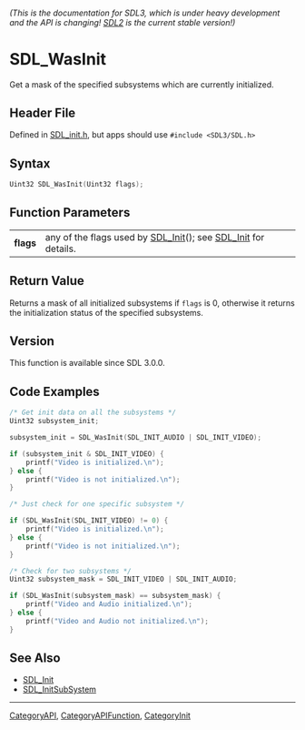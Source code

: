 ###### (This is the documentation for SDL3, which is under heavy development and the API is changing! [SDL2](https://wiki.libsdl.org/SDL2/) is the current stable version!)
# SDL_WasInit

Get a mask of the specified subsystems which are currently initialized.

## Header File

Defined in [SDL_init.h](https://github.com/libsdl-org/SDL/blob/main/include/SDL3/SDL_init.h), but apps should use `#include <SDL3/SDL.h>`

## Syntax

```c
Uint32 SDL_WasInit(Uint32 flags);

```

## Function Parameters

|               |                                                                                        |
| ------------- | -------------------------------------------------------------------------------------- |
| **flags**     | any of the flags used by [SDL_Init](SDL_Init)(); see [SDL_Init](SDL_Init) for details. |

## Return Value

Returns a mask of all initialized subsystems if `flags` is 0, otherwise it
returns the initialization status of the specified subsystems.

## Version

This function is available since SDL 3.0.0.

## Code Examples

```c++
/* Get init data on all the subsystems */
Uint32 subsystem_init;

subsystem_init = SDL_WasInit(SDL_INIT_AUDIO | SDL_INIT_VIDEO);

if (subsystem_init & SDL_INIT_VIDEO) {
    printf("Video is initialized.\n");
} else {
    printf("Video is not initialized.\n");
}
```
```c++
/* Just check for one specific subsystem */

if (SDL_WasInit(SDL_INIT_VIDEO) != 0) {
    printf("Video is initialized.\n");
} else {
    printf("Video is not initialized.\n");
}
```
```c++
/* Check for two subsystems */
Uint32 subsystem_mask = SDL_INIT_VIDEO | SDL_INIT_AUDIO;

if (SDL_WasInit(subsystem_mask) == subsystem_mask) {
    printf("Video and Audio initialized.\n");
} else {
    printf("Video and Audio not initialized.\n");
}
```

## See Also

* [SDL_Init](SDL_Init)
* [SDL_InitSubSystem](SDL_InitSubSystem)

----
[CategoryAPI](CategoryAPI), [CategoryAPIFunction](CategoryAPIFunction), [CategoryInit](CategoryInit)


